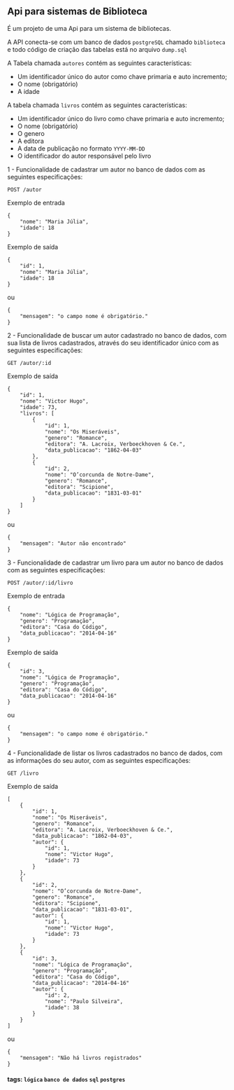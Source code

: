## Api para sistemas de Biblioteca

É um projeto de uma Api para um sistema de bibliotecas. 

A API conecta-se com um banco de dados `postgreSQL` chamado `biblioteca` e todo código de criação das tabelas está no arquivo `dump.sql`

A Tabela chamada `autores` contém as seguintes características:

- Um identificador único do autor como chave primaria e auto incremento;
- O nome (obrigatório)
- A idade

A tabela chamada `livros` contém as seguintes características:

- Um identificador único do livro como chave primaria e auto incremento;
- O nome (obrigatório)
- O genero
- A editora
- A data de publicação no formato `YYYY-MM-DD`
- O identificador do autor responsável pelo livro

1 - Funcionalidade de cadastrar um autor no banco de dados com as seguintes especificações:

`POST /autor`

Exemplo de entrada

```
{
    "nome": "Maria Júlia",
    "idade": 18
}
```

Exemplo de saída

```
{
    "id": 1,
    "nome": "Maria Júlia",
    "idade": 18
}
```

ou

```
{
    "mensagem": "o campo nome é obrigatório."
}
```

2 - Funcionalidade de buscar um autor cadastrado no banco de dados, com sua lista de livros cadastrados, através do seu identificador único com as seguintes especificações:

`GET /autor/:id`

Exemplo de saída

```
{
    "id": 1,
    "nome": "Victor Hugo",
    "idade": 73,
    "livros": [
        {
            "id": 1,
            "nome": "Os Miseráveis",
            "genero": "Romance",
            "editora": "A. Lacroix, Verboeckhoven & Ce.",
            "data_publicacao": "1862-04-03"
        },
        {
            "id": 2,
            "nome": "O’corcunda de Notre-Dame",
            "genero": "Romance",
            "editora": "Scipione",
            "data_publicacao": "1831-03-01"
        }
    ]
}
```

ou

```
{
    "mensagem": "Autor não encontrado"
}
```

3 - Funcionalidade de cadastrar um livro para um autor no banco de dados com as seguintes especificações:

`POST /autor/:id/livro`

Exemplo de entrada

```
{
	"nome": "Lógica de Programação",
	"genero": "Programação",
	"editora": "Casa do Código",
	"data_publicacao": "2014-04-16"
}
```

Exemplo de saída

```
{
	"id": 3,
	"nome": "Lógica de Programação",
	"genero": "Programação",
	"editora": "Casa do Código",
	"data_publicacao": "2014-04-16"
}
```

ou

```
{
    "mensagem": "o campo nome é obrigatório."
}
```

4 - Funcionalidade de listar os livros cadastrados no banco de dados, com as informações do seu autor, com as seguintes especificações:

`GET /livro`

Exemplo de saída

```
[
    {
        "id": 1,
        "nome": "Os Miseráveis",
        "genero": "Romance",
        "editora": "A. Lacroix, Verboeckhoven & Ce.",
        "data_publicacao": "1862-04-03",
        "autor": {
            "id": 1,
            "nome": "Victor Hugo",
            "idade": 73
        }
    },
    {
        "id": 2,
        "nome": "O’corcunda de Notre-Dame",
        "genero": "Romance",
        "editora": "Scipione",
        "data_publicacao": "1831-03-01",
        "autor": {
            "id": 1,
            "nome": "Victor Hugo",
            "idade": 73
        }
    },
    {
        "id": 3,
        "nome": "Lógica de Programação",
        "genero": "Programação",
        "editora": "Casa do Código",
        "data_publicacao": "2014-04-16"
        "autor": {
            "id": 2,
            "nome": "Paulo Silveira",
            "idade": 38
        }
    }
]
```

ou

```
{
    "mensagem": "Não há livros registrados"
}
```

#### tags: `lógica` `banco de dados` `sql` `postgres`
